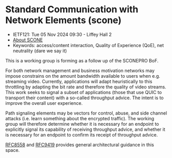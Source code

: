 # 	Standard Communication with Network Elements (scone)
* <IETFschedule>IETF121: Tue 05 Nov 2024 09:30 - Liffey Hall 2</IETFschedule>
* [About SCONE](https://datatracker.ietf.org/doc/charter-ietf-scone/)
* Keywords: access/content interaction, Quality of Experience (QoE), net neutrality (dare we say it)

This is a working group is forming as a follow up of the SCONEPRO BoF.

For both network management and business motivation networks may impose constrains on the amount bandwidth available to users when e.g. streaming video. Currently, applications will adapt heuristically to this throttling by adapting the bit rate and therefore the quality of video streams. This work seeks to signal a subset of applications (those that use QUIC to transport their content) with a so-called throughput advice. The intent is to improve the overall user experience. 


Path signaling elements may be vectors for control, abuse, and side channel attacks (i.e. learn something about the encrypted traffic).  The working group will therefore determine whether it is necessary for an endpoint to explicitly signal its capability of receiving throughput advice, and whether it is necessary for an endpoint to confirm its receipt of throughput advice.

[RFC8558](https://datatracker.ietf.org/doc/html/rfc8558) and [RFC9419](https://datatracker.ietf.org/doc/html/rfc9419) provides general architectural guidance in this space. 
